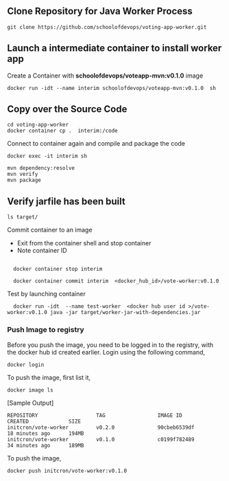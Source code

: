 ## Clone Repository for Java Worker Process

```
git clone https://github.com/schoolofdevops/voting-app-worker.git
```

## Launch a intermediate container to install worker app 

Create a Container with  **schoolofdevops/voteapp-mvn:v0.1.0** image 

```
docker run -idt --name interim schoolofdevops/voteapp-mvn:v0.1.0  sh

```

## Copy over the Source Code


```
cd voting-app-worker 
docker container cp .  interim:/code

```

Connect to container again and compile and package the code 


```
docker exec -it interim sh 

mvn dependency:resolve
mvn verify
mvn package

```

## Verify jarfile has been built 

```
ls target/

```


Commit  container to an image
 
  * Exit from the container shell and stop container
  * Note container ID 

```
   
  docker container stop interim 
  
  docker container commit interim  <docker_hub_id>/vote-worker:v0.1.0

```

Test by launching container 

```
  docker run -idt  --name test-worker  <docker hub user id >/vote-worker:v0.1.0 java -jar target/worker-jar-with-dependencies.jar
```

### Push Image to registry 

Before you push the image, you need to be logged in to the registry, with the docker hub id created earlier. Login using the following command, 

```
docker login 
```

To push the image, first list it, 

```
docker image ls
```

[Sample Output]

```
REPOSITORY                   TAG                 IMAGE ID            CREATED             SIZE
initcron/vote-worker         v0.2.0              90cbeb6539df        18 minutes ago      194MB
initcron/vote-worker         v0.1.0              c0199f782489        34 minutes ago      189MB

```

To push the image, 


```
docker push initcron/vote-worker:v0.1.0
```

